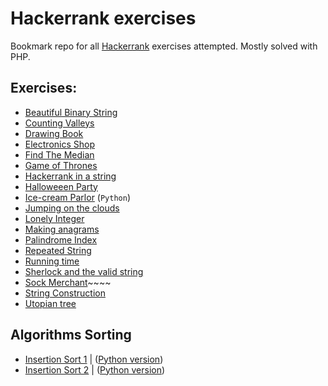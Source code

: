 # Hackerrank exercises

Bookmark repo for all [Hackerrank](https://www.hackerrank.com/) exercises attempted.
Mostly solved with PHP.

## Exercises:
- [Beautiful Binary String](beautiful-binary-string.php)
- [Counting Valleys](counting-valleys.php)
- [Drawing Book](drawing-book.php)
- [Electronics Shop](electronics-shop.php)
- [Find The Median](find-the-median.php)
- [Game of Thrones](game-of-thrones.php)
- [Hackerrank in a string](hackerrank-in-a-string.php)
- [Halloweeen Party](halloween-party.php)
- [Ice-cream Parlor](icecream-parlor.py) (`Python`)
- [Jumping on the clouds](jumping-on-the-clouds.php)
- [Lonely Integer](lonely-integer.php)
- [Making anagrams](making-anagrams.php)
- [Palindrome Index](palindrome-index.php)
- [Repeated String](repeated-string.php)
- [Running time](runningtime.php)
- [Sherlock and the valid string](sherlock-and-valid-string.php)
- [Sock Merchant](sock-merchant.php)~~~~
- [String Construction](string-construction.php)
- [Utopian tree](utopian-tree.php)

## Algorithms Sorting
- [Insertion Sort 1](insertionsort1.php) | ([Python version](insertionsort1.py))
- [Insertion Sort 2](insertionsort2.php) | ([Python version](insertionsort2.py))